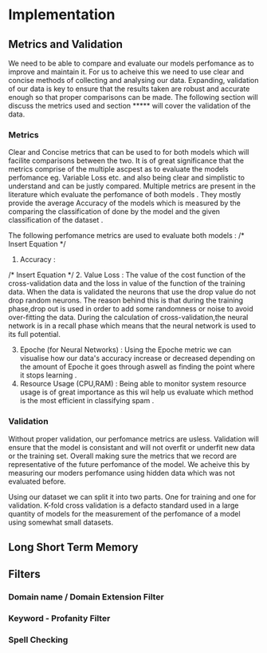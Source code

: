 # Implementation 


## Metrics and Validation 
We need to be able to compare and evaluate our models perfomance as to improve and maintain it. For us to acheive this we need to use
clear and concise methods of collecting and analysing our data. Expanding, validation of our data is key to ensure that the results taken are robust and accurate enough so that proper comparisons can be made. The following section will discuss the metrics used and section ***** will cover the validation of the data.

### Metrics 

Clear and Concise metrics that can be used to for both models which will facilite comparisons between the two. It is of great significance that the metrics comprise of the multiple ascpest as to evaluate the models perfomance eg. Variable Loss etc. and also being clear and simplistic to understand and can be justly compared. Multiple metrics are present in the literature which evaluate the perfomance of both models . They mostly provide the average Accuracy of the models which is measured by the comparing the classification of done by the model and the given classification of the dataset .

The following perfomance metrics are used to evaluate both models :
/* Insert Equation */
1. Accuracy : 


/* Insert Equation */
2. Value Loss : The value of the cost function of the cross-validation data and the loss in value of the function of the training data. When the data is validated the neurons that use the drop value do not drop random neurons. The reason behind this is that during the training phase,drop out is used in order to add some randomness or noise to avoid over-fitting the data. During the calculation of cross-validation,the neural network is in a recall phase which means that the neural network is used to its full potential. 

3. Epoche (for Neural Networks) : Using the Epoche metric we can visualise how our data's accuracy increase or decreased depending on the amount of Epoche it goes through aswell as finding the point where it stops learning . 
4. Resource Usage (CPU,RAM) : Being able to monitor system resource usage is of great importance as this wil help us evaluate which method is the most efficient in classifying spam .
### Validation 

Without proper validation, our perfomance metrics are usless. Validation will ensure that the model is consistant and will not overfit or underfit new data or the training set. Overall making sure the metrics that we record are representative of the future perfomance of the model. We acheive this by measuring our moders perfomance using hidden data which was not evaluated before.

Using our dataset we can split it into two parts. One for training and one for validation. K-fold cross validation is a defacto  standard used in a large quantity of models for the measurement of the perfomance of a model using somewhat small datasets. 


## Long Short Term Memory 




## Filters


### Domain name / Domain Extension Filter

### Keyword - Profanity Filter

### Spell Checking 